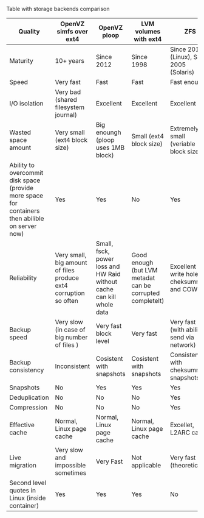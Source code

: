 Table with storage backends comparison

| Quality | OpenVZ simfs over ext4         | OpenVZ ploop       | LVM volumes with ext4         | ZFS |
| --------| -------------  |-------------| ------------| -------|
| Maturity| 10+ years      | Since 2012  | Since 1998  | Since 2014 (Linux), Since 2005 (Solaris)        |
| Speed   | Very fast      | Fast        | Fast        | Fast enough |
| I/O isolation | Very bad (shared filesystem journal) | Excellent   | Excellent   | Excellent |
| Wasted space amount      | Very small (ext4 block size) | Big enoungh (ploop uses 1MB block) | Small (ext4 block size) | Extremely small (veriable block size) | 
| Ability to overcommit disk space (provide more space for containers then abilible on server now) | Yes | Yes | No | Yes |
| Reliability | Very small, big amount of files produce ext4 corruption so often | Small, fsck, power loss and HW Raid without cache can kill whole data | Good enough (but LVM metadat can be corrupted completelt) | Excellent (no write hole, cheksumming and COW) | 
| Backup speed | Very slow (in case of big number of files ) | Very fast block level | Very fast | Very fast (with abilit to send via network) |
| Backup consistency | Inconsistent | Cosistent with snapshots | Cosistent with snapshots | Consistens with cheksummed snapshots |
| Snapshots | No | Yes | Yes | Yes |
| Deduplication | No | No | No | Yes |
| Compression | No | No | No | Yes |
| Effective cache | Normal, Linux page cache | Normal, Linux page cache | Normal, Linux page cache | Excellet, L2ARC cache |
| Live migration | Very slow and impossible sometimes | Very Fast | Not applicable | Very fast (theoretically) |
| Second level quotes in Linux (inside container) | Yes | Yes | Yes | No |
